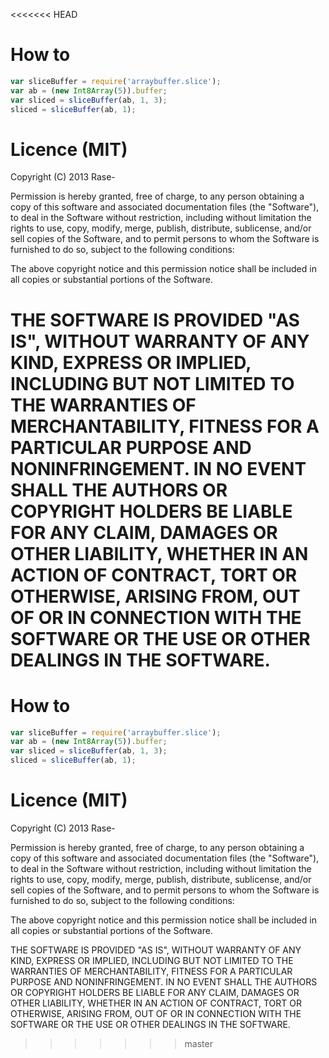 <<<<<<< HEAD
# How to
```javascript
var sliceBuffer = require('arraybuffer.slice');
var ab = (new Int8Array(5)).buffer;
var sliced = sliceBuffer(ab, 1, 3);
sliced = sliceBuffer(ab, 1);
```

# Licence (MIT)
Copyright (C) 2013 Rase-


Permission is hereby granted, free of charge, to any person obtaining a copy of this software and associated documentation files (the "Software"), to deal in the Software without restriction, including without limitation the rights to use, copy, modify, merge, publish, distribute, sublicense, and/or sell copies of the Software, and to permit persons to whom the Software is furnished to do so, subject to the following conditions:

The above copyright notice and this permission notice shall be included in all copies or substantial portions of the Software.

THE SOFTWARE IS PROVIDED "AS IS", WITHOUT WARRANTY OF ANY KIND, EXPRESS OR IMPLIED, INCLUDING BUT NOT LIMITED TO THE WARRANTIES OF MERCHANTABILITY, FITNESS FOR A PARTICULAR PURPOSE AND NONINFRINGEMENT. IN NO EVENT SHALL THE AUTHORS OR COPYRIGHT HOLDERS BE LIABLE FOR ANY CLAIM, DAMAGES OR OTHER LIABILITY, WHETHER IN AN ACTION OF CONTRACT, TORT OR OTHERWISE, ARISING FROM, OUT OF OR IN CONNECTION WITH THE SOFTWARE OR THE USE OR OTHER DEALINGS IN THE SOFTWARE.
=======
# How to
```javascript
var sliceBuffer = require('arraybuffer.slice');
var ab = (new Int8Array(5)).buffer;
var sliced = sliceBuffer(ab, 1, 3);
sliced = sliceBuffer(ab, 1);
```

# Licence (MIT)
Copyright (C) 2013 Rase-


Permission is hereby granted, free of charge, to any person obtaining a copy of this software and associated documentation files (the "Software"), to deal in the Software without restriction, including without limitation the rights to use, copy, modify, merge, publish, distribute, sublicense, and/or sell copies of the Software, and to permit persons to whom the Software is furnished to do so, subject to the following conditions:

The above copyright notice and this permission notice shall be included in all copies or substantial portions of the Software.

THE SOFTWARE IS PROVIDED "AS IS", WITHOUT WARRANTY OF ANY KIND, EXPRESS OR IMPLIED, INCLUDING BUT NOT LIMITED TO THE WARRANTIES OF MERCHANTABILITY, FITNESS FOR A PARTICULAR PURPOSE AND NONINFRINGEMENT. IN NO EVENT SHALL THE AUTHORS OR COPYRIGHT HOLDERS BE LIABLE FOR ANY CLAIM, DAMAGES OR OTHER LIABILITY, WHETHER IN AN ACTION OF CONTRACT, TORT OR OTHERWISE, ARISING FROM, OUT OF OR IN CONNECTION WITH THE SOFTWARE OR THE USE OR OTHER DEALINGS IN THE SOFTWARE.
>>>>>>> master
